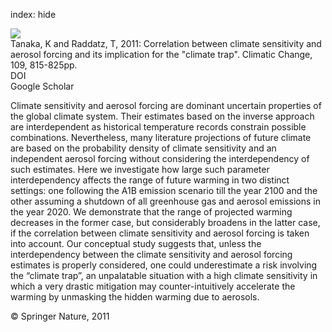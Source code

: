 index: hide

<div class="Citation">
    <div class="Citation-thumb CitationThumb-linked"  data-href="https://doi.org/10.1007/s10584-011-0323-2">
      <img src="https://static.claimspace.cloud/climate-study-static/refs/thumbs/12/Tanaka_and_Raddatz_2011-thumb.png" />
    </div>

  <div class="Citation-body">
    <div class="Citation-text">Tanaka, K and Raddatz, T, 2011: Correlation between climate sensitivity and aerosol forcing and its implication for the "climate trap". <span class="Article-journal">Climatic Change, </span><span class="Article-volume">109, </span>815-825pp.</div>
    <div class="Citation-links">
      <div class="CitationLink" data-href="https://doi.org/10.1007/s10584-011-0323-2">
        <div class="CitationLink-icon CitationLink-Doi"></div>
        <div class="CitationLink-text">DOI</div>
      </div>
      <div class="CitationLink" data-href="https://scholar.google.com/scholar?q=10.1007/s10584-011-0323-2">
        <div class="CitationLink-icon CitationLink-Scholar"></div>
        <div class="CitationLink-text">Google Scholar</div>
      </div>
    </div>
  </div>
</div>

Climate sensitivity and aerosol forcing are dominant uncertain properties of the global climate system. Their estimates based on the inverse approach are interdependent as historical temperature records constrain possible combinations. Nevertheless, many literature projections of future climate are based on the probability density of climate sensitivity and an independent aerosol forcing without considering the interdependency of such estimates. Here we investigate how large such parameter interdependency affects the range of future warming in two distinct settings: one following the A1B emission scenario till the year 2100 and the other assuming a shutdown of all greenhouse gas and aerosol emissions in the year 2020. We demonstrate that the range of projected warming decreases in the former case, but considerably broadens in the latter case, if the correlation between climate sensitivity and aerosol forcing is taken into account. Our conceptual study suggests that, unless the interdependency between the climate sensitivity and aerosol forcing estimates is properly considered, one could underestimate a risk involving the “climate trap”, an unpalatable situation with a high climate sensitivity in which a very drastic mitigation may counter-intuitively accelerate the warming by unmasking the hidden warming due to aerosols.

<div class="Citation-copy">
&copy; Springer Nature, 2011
</div>